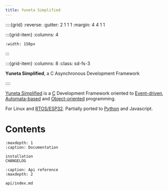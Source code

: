 ```yaml
---
title: Yuneta Simplified
---
```


::::{grid}
:reverse:
:gutter: 2 1 1 1
:margin: 4 4 1 1

:::{grid-item}
:columns: 4

```{image} ./_static/yuneta-image.svg
:width: 150px
```
:::

:::{grid-item}
:columns: 8
:class: sd-fs-3

**Yuneta Simplified**, a C Asynchronous Development Framework 

::::

[Yuneta Simplified](https://yuneta.io) is a [C](https://en.wikipedia.org/wiki/C_(programming_language)) Development Framework oriented to 
[Event-driven](https://en.wikipedia.org/wiki/Event-driven_programming), 
[Automata-based](https://en.wikipedia.org/wiki/Automata-based_programming) 
and [Object-oriented](https://en.wikipedia.org/wiki/Object-oriented_programming) 
programming.

For Linux and [RTOS/ESP32](https://www.espressif.com/en/products/sdks/esp-idf). Partially ported to [Python](https://www.python.org/) and Javascript.

# Contents

```{toctree}
:maxdepth: 1
:caption: Documentation

installation
CHANGELOG
```

```{toctree}
:caption: Api reference
:maxdepth: 2

api/index.md
```